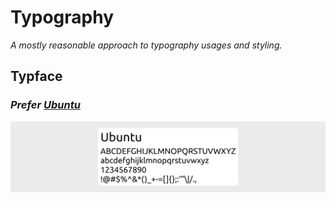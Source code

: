 # Typography

_A mostly reasonable approach to typography usages and styling._

## Typface

### _Prefer [Ubuntu](https://fonts.google.com/specimen/Ubuntu)_

![typeface](./.assets/typeface.png)
